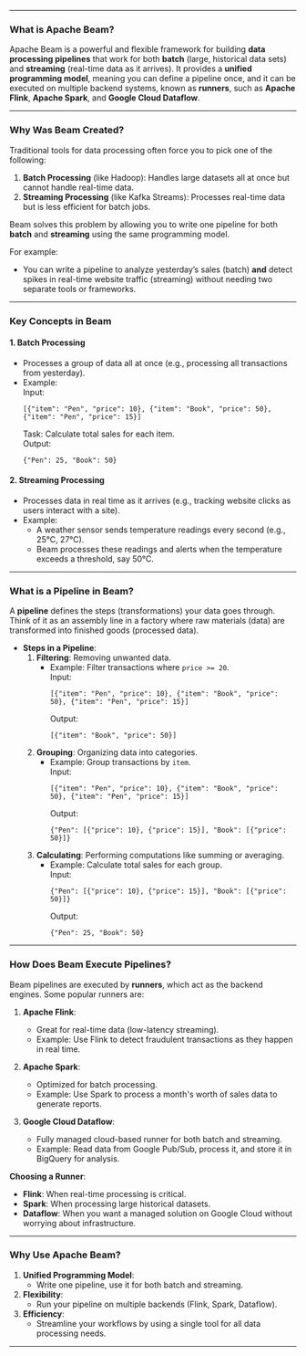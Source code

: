 
---

### **What is Apache Beam?**  
Apache Beam is a powerful and flexible framework for building **data processing pipelines** that work for both **batch** (large, historical data sets) and **streaming** (real-time data as it arrives). It provides a **unified programming model**, meaning you can define a pipeline once, and it can be executed on multiple backend systems, known as **runners**, such as **Apache Flink**, **Apache Spark**, and **Google Cloud Dataflow**.  

---

### **Why Was Beam Created?**  
Traditional tools for data processing often force you to pick one of the following:  
1. **Batch Processing** (like Hadoop): Handles large datasets all at once but cannot handle real-time data.  
2. **Streaming Processing** (like Kafka Streams): Processes real-time data but is less efficient for batch jobs.

Beam solves this problem by allowing you to write one pipeline for both **batch** and **streaming** using the same programming model.  

For example:  
- You can write a pipeline to analyze yesterday’s sales (batch) **and** detect spikes in real-time website traffic (streaming) without needing two separate tools or frameworks.  

---

### **Key Concepts in Beam**

#### **1. Batch Processing**  
- Processes a group of data all at once (e.g., processing all transactions from yesterday).  
- Example:  
  Input:  
  ```
  [{"item": "Pen", "price": 10}, {"item": "Book", "price": 50}, {"item": "Pen", "price": 15}]
  ```  
  Task: Calculate total sales for each item.  
  Output:  
  ```
  {"Pen": 25, "Book": 50}
  ```

#### **2. Streaming Processing**  
- Processes data in real time as it arrives (e.g., tracking website clicks as users interact with a site).  
- Example:  
  - A weather sensor sends temperature readings every second (e.g., 25°C, 27°C).  
  - Beam processes these readings and alerts when the temperature exceeds a threshold, say 50°C.  

---

### **What is a Pipeline in Beam?**  
A **pipeline** defines the steps (transformations) your data goes through. Think of it as an assembly line in a factory where raw materials (data) are transformed into finished goods (processed data).  

- **Steps in a Pipeline**:  
  1. **Filtering**: Removing unwanted data.  
     - Example: Filter transactions where `price >= 20`.  
       Input:  
       ```
       [{"item": "Pen", "price": 10}, {"item": "Book", "price": 50}, {"item": "Pen", "price": 15}]
       ```  
       Output:  
       ```
       [{"item": "Book", "price": 50}]
       ```
  2. **Grouping**: Organizing data into categories.  
     - Example: Group transactions by `item`.  
       Input:  
       ```
       [{"item": "Pen", "price": 10}, {"item": "Book", "price": 50}, {"item": "Pen", "price": 15}]
       ```  
       Output:  
       ```
       {"Pen": [{"price": 10}, {"price": 15}], "Book": [{"price": 50}]}
       ```
  3. **Calculating**: Performing computations like summing or averaging.  
     - Example: Calculate total sales for each group.  
       Input:  
       ```
       {"Pen": [{"price": 10}, {"price": 15}], "Book": [{"price": 50}]}
       ```  
       Output:  
       ```
       {"Pen": 25, "Book": 50}
       ```

---

### **How Does Beam Execute Pipelines?**  
Beam pipelines are executed by **runners**, which act as the backend engines. Some popular runners are:  

1. **Apache Flink**:  
   - Great for real-time data (low-latency streaming).  
   - Example: Use Flink to detect fraudulent transactions as they happen in real time.  

2. **Apache Spark**:  
   - Optimized for batch processing.  
   - Example: Use Spark to process a month's worth of sales data to generate reports.  

3. **Google Cloud Dataflow**:  
   - Fully managed cloud-based runner for both batch and streaming.  
   - Example: Read data from Google Pub/Sub, process it, and store it in BigQuery for analysis.  

**Choosing a Runner**:  
- **Flink**: When real-time processing is critical.  
- **Spark**: When processing large historical datasets.  
- **Dataflow**: When you want a managed solution on Google Cloud without worrying about infrastructure.  

---

### **Why Use Apache Beam?**
1. **Unified Programming Model**:  
   - Write one pipeline, use it for both batch and streaming.  
2. **Flexibility**:  
   - Run your pipeline on multiple backends (Flink, Spark, Dataflow).  
3. **Efficiency**:  
   - Streamline your workflows by using a single tool for all data processing needs.  

---
